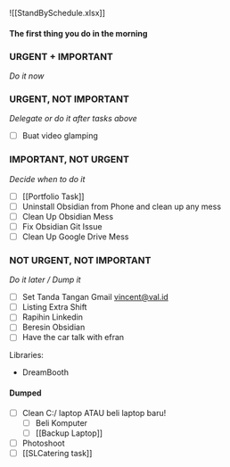 []()![[StandBySchedule.xlsx]]

#### The first thing you do in the morning


### URGENT + IMPORTANT
*Do it now*

### URGENT, NOT IMPORTANT
*Delegate or do it after tasks above*
- [ ] Buat video glamping

### IMPORTANT, NOT URGENT
*Decide when to do it*
- [ ] [[Portfolio Task]]
- [ ] Uninstall Obsidian from Phone and clean up any mess
- [ ] Clean Up Obsidian Mess
- [ ] Fix Obsidian Git Issue
- [ ] Clean Up Google Drive Mess
### NOT URGENT, NOT IMPORTANT
*Do it later / Dump it*
- [ ] Set Tanda Tangan Gmail vincent@val.id
- [ ] Listing Extra Shift
- [ ] Rapihin Linkedin
- [ ] Beresin Obsidian
- [ ] Have the car talk with efran

Libraries:
- DreamBooth


#### Dumped
- [ ] Clean C:/ laptop ATAU beli laptop baru!
	- [ ] Beli Komputer
	- [ ] [[Backup Laptop]]
- [ ] Photoshoot
- [ ] [[SLCatering task]]